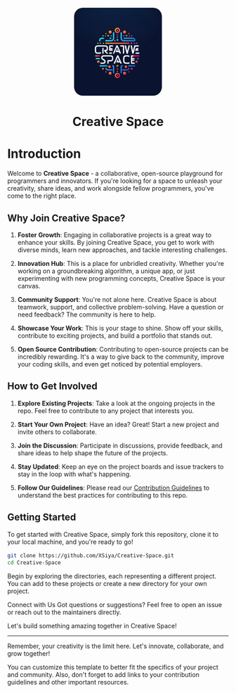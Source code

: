 <p align="center">
  <img src="assets/CreativeSpace.png" alt="Creative Space logo" width="200" style="border-radius: 20px;"/>
  <h1 align="center">Creative Space</h1>
</p>



# Introduction

Welcome to **Creative Space** - a collaborative, open-source playground for programmers and innovators. If you're looking for a space to unleash your creativity, share ideas, and work alongside fellow programmers, you've come to the right place.

## Why Join Creative Space?

1. **Foster Growth**: Engaging in collaborative projects is a great way to enhance your skills. By joining Creative Space, you get to work with diverse minds, learn new approaches, and tackle interesting challenges.

2. **Innovation Hub**: This is a place for unbridled creativity. Whether you're working on a groundbreaking algorithm, a unique app, or just experimenting with new programming concepts, Creative Space is your canvas.

3. **Community Support**: You're not alone here. Creative Space is about teamwork, support, and collective problem-solving. Have a question or need feedback? The community is here to help.

4. **Showcase Your Work**: This is your stage to shine. Show off your skills, contribute to exciting projects, and build a portfolio that stands out.

5. **Open Source Contribution**: Contributing to open-source projects can be incredibly rewarding. It's a way to give back to the community, improve your coding skills, and even get noticed by potential employers.

## How to Get Involved

1. **Explore Existing Projects**: Take a look at the ongoing projects in the repo. Feel free to contribute to any project that interests you.

2. **Start Your Own Project**: Have an idea? Great! Start a new project and invite others to collaborate.

3. **Join the Discussion**: Participate in discussions, provide feedback, and share ideas to help shape the future of the projects.

4. **Stay Updated**: Keep an eye on the project boards and issue trackers to stay in the loop with what's happening.

5. **Follow Our Guidelines**: Please read our [Contribution Guidelines](LINK_TO_CONTRIBUTION_GUIDELINES) to understand the best practices for contributing to this repo.

## Getting Started

To get started with Creative Space, simply fork this repository, clone it to your local machine, and you're ready to go!

```bash
git clone https://github.com/XSiya/Creative-Space.git
cd Creative-Space
```
Begin by exploring the directories, each representing a different project. You can add to these projects or create a new directory for your own project.

Connect with Us
Got questions or suggestions? Feel free to open an issue or reach out to the maintainers directly.

Let's build something amazing together in Creative Space!

---

Remember, your creativity is the limit here. Let's innovate, collaborate, and grow together!

You can customize this template to better fit the specifics of your project and community. Also, don't forget to add links to your contribution guidelines and other important resources.
